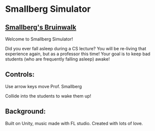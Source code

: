 # Smallberg Simulator
## [Smallberg's Bruinwalk](https://www.bruinwalk.com/professors/david-a-smallberg/)

Welcome to Smallberg Simulator!  

Did you ever fall asleep during a CS lecture? You will be re-living that experience again, but as a professor this time!
Your goal is to keep bad students (who are frequently falling asleep) awake!

## Controls:
Use arrow keys move Prof. Smallberg

Collide into the students to wake them up!  

## Background:
Built on Unity, music made with FL studio. Created with lots of love.
